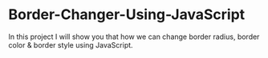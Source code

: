 # Border-Changer-Using-JavaScript
In this project I will show you that how we can change border radius, border color &amp; border style using JavaScript.
